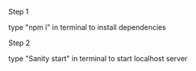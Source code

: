 Step 1

type "npm i" in terminal to install dependencies 

Step 2

type "Sanity start" in terminal to start localhost server 
